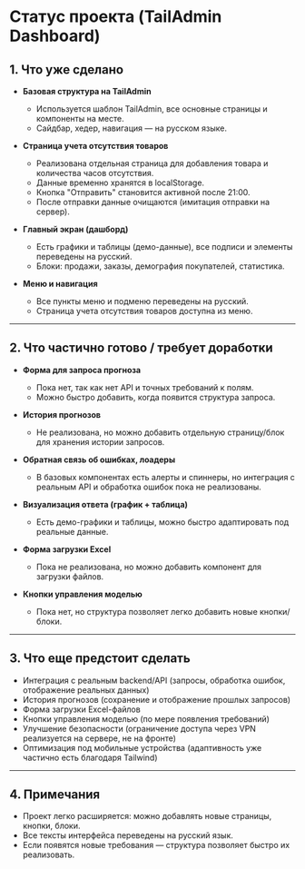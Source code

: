 # Статус проекта (TailAdmin Dashboard)

## 1. Что уже сделано

- **Базовая структура на TailAdmin**
  - Используется шаблон TailAdmin, все основные страницы и компоненты на месте.
  - Сайдбар, хедер, навигация — на русском языке.

- **Страница учета отсутствия товаров**
  - Реализована отдельная страница для добавления товара и количества часов отсутствия.
  - Данные временно хранятся в localStorage.
  - Кнопка "Отправить" становится активной после 21:00.
  - После отправки данные очищаются (имитация отправки на сервер).

- **Главный экран (дашборд)**
  - Есть графики и таблицы (демо-данные), все подписи и элементы переведены на русский.
  - Блоки: продажи, заказы, демография покупателей, статистика.

- **Меню и навигация**
  - Все пункты меню и подменю переведены на русский.
  - Страница учета отсутствия товаров доступна из меню.

---

## 2. Что частично готово / требует доработки

- **Форма для запроса прогноза**
  - Пока нет, так как нет API и точных требований к полям.
  - Можно быстро добавить, когда появится структура запроса.

- **История прогнозов**
  - Не реализована, но можно добавить отдельную страницу/блок для хранения истории запросов.

- **Обратная связь об ошибках, лоадеры**
  - В базовых компонентах есть алерты и спиннеры, но интеграция с реальным API и обработка ошибок пока не реализованы.

- **Визуализация ответа (график + таблица)**
  - Есть демо-графики и таблицы, можно быстро адаптировать под реальные данные.

- **Форма загрузки Excel**
  - Пока не реализована, но можно добавить компонент для загрузки файлов.

- **Кнопки управления моделью**
  - Пока нет, но структура позволяет легко добавить новые кнопки/блоки.

---

## 3. Что еще предстоит сделать

- Интеграция с реальным backend/API (запросы, обработка ошибок, отображение реальных данных)
- История прогнозов (сохранение и отображение прошлых запросов)
- Форма загрузки Excel-файлов
- Кнопки управления моделью (по мере появления требований)
- Улучшение безопасности (ограничение доступа через VPN реализуется на сервере, не на фронте)
- Оптимизация под мобильные устройства (адаптивность уже частично есть благодаря Tailwind)

---

## 4. Примечания

- Проект легко расширяется: можно добавлять новые страницы, кнопки, блоки.
- Все тексты интерфейса переведены на русский язык.
- Если появятся новые требования — структура позволяет быстро их реализовать. 